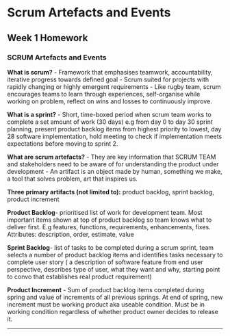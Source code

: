 # Scrum Artefacts and Events
## Week 1 Homework

	
###	SCRUM Artefacts and Events
**What is scrum?**
	- Framework that emphasises teamwork, accountability, iterative progress towards defined goal 
	- Scrum suited for projects with rapidly changing or highly emergent requirements
	- Like rugby team, scrum encourages teams to learn through experiences, self-organise while working on problem, reflect on wins and losses to continuously improve.
>
**What is a sprint?**
	- Short, time-boxed period when scrum team works to complete a set amount of work (30 days) e.g from day 0 to day 30 sprint planning, present product backlog items from highest priority to lowest, day 28 software implementation, hold meeting to check if implementation meets expectations before moving to sprint 2. 
>
**What are scrum artefacts?**
	- They are key information that SCRUM TEAM and stakeholders need to be aware of for understanding the product under development
	- An artifact is an object made by human, something we make, a tool that solves problem, art that inspires us.
	
**Three primary artifacts (not limited to):** product backlog, sprint backlog, product increment

**Product Backlog**- prioritised list of work for development team. Most important items shown at top of product backlog so team knows what to deliver first. E.g features, functions, requirements, enhancements, fixes. Attributes: description, order, estimate, value 
>
**Sprint Backlog**- list of tasks to be completed during a scrum sprint, team selects a number of product backlog items and identifies tasks necessary to complete user story ( a description of software feature from end user perspective, describes type of user, what they want and why, starting point to convo that establishes real product requirement)
>
**Product Increment** - Sum of product backlog items completed during spring and value of increments of all previous springs. At end of spring, new increment must be working product aka useable condition. Must be in working condition regardless of whether product owner decides to release it. 
___